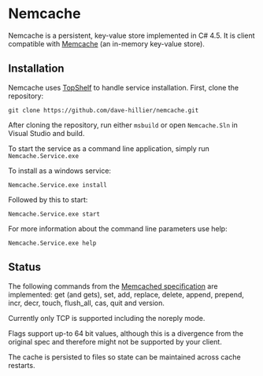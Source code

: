 # Nemcache

Nemcache is a persistent, key-value store implemented in C# 4.5. 
It is client compatible with [Memcache](http://memcached.org/) (an in-memory key-value store).

## Installation

Nemcache uses [TopShelf](http://topshelf-project.com/) to handle service installation. 
First, clone the repository:
```
git clone https://github.com/dave-hillier/nemcache.git
```

After cloning the repository, run either `msbuild` or open `Nemcache.Sln` in Visual Studio and build. 

To start the service as a command line application, simply run `Nemcache.Service.exe` 

To install as a windows service:
```
Nemcache.Service.exe install
```
Followed by this to start:
```
Nemcache.Service.exe start
```
For more information about the command line parameters use help:
```
Nemcache.Service.exe help
```

## Status

The following commands from the [Memcached specification](https://raw.github.com/memcached/memcached/master/doc/protocol.txt) 
are implemented: get (and gets), set, add, replace, delete, append, prepend, incr, decr, touch, flush_all, cas, quit and version.
 
Currently only TCP is supported including the noreply mode. 

Flags support up-to 64 bit values, although this is a divergence from the original spec and therefore might not be supported by your client.

The cache is persisted to files so state can be maintained across cache restarts.

